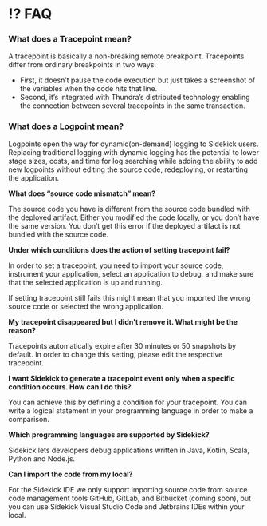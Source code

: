 # ⁉ FAQ

### **What does a Tracepoint mean?**

A tracepoint is basically a non-breaking remote breakpoint. Tracepoints differ from ordinary breakpoints in two ways:

* First, it doesn’t pause the code execution but just takes a screenshot of the variables when the code hits that line.
* Second, it’s integrated with Thundra’s distributed technology enabling the connection between several tracepoints in the same transaction.



### **What does a Logpoint mean?**

Logpoints open the way for dynamic(on-demand) logging to Sidekick users. Replacing traditional logging with dynamic logging has the potential to lower stage sizes, costs, and time for log searching while adding the ability to add new logpoints without editing the source code, redeploying, or restarting the application.



**What does “source code mismatch” mean?**

The source code you have is different from the source code bundled with the deployed artifact. Either you modified the code locally, or you don’t have the same version. You don’t get this error if the deployed artifact is not bundled with the source code.

**Under which conditions does the action of setting tracepoint fail?** 

In order to set a tracepoint, you need to import your source code, instrument your application, select an application to debug, and make sure that the selected application is up and running.

If setting tracepoint still fails this might mean that you imported the wrong source code or selected the wrong application.

**My tracepoint disappeared but I didn't remove it. What might be the reason?**

Tracepoints automatically expire after 30 minutes or 50 snapshots by default. In order to change this setting, please edit the respective tracepoint.

**I want Sidekick to generate a tracepoint event only when a specific condition occurs. How can I do this?**

You can achieve this by defining a condition for your tracepoint. You can write a logical statement in your programming language in order to make a comparison.

**Which programming languages are supported by Sidekick?**

Sidekick lets developers debug applications written in Java, Kotlin, Scala, Python and Node.js.

**Can I import the code from my local?**

For the Sidekick IDE we only support importing source code from source code management tools GitHub, GitLab, and Bitbucket (coming soon), but you can use Sidekick Visual Studio Code and Jetbrains IDEs within your local.

